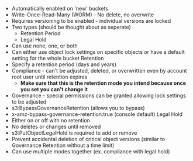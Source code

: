 - Automatically enabled on 'new' buckets
- Write-Once-Read-Many (WORM) - No delete, no overwrite
- Requires versioning to be enabled - individual versions are locked
- Two types (should be thought about as seperate)
	- Retention Period
	- Legal Hold
- Can use none, one, or both
- Can either use object lock settings on specific objects or have a default setting for the whole bucket
Retention
- Specify a retention period (days and years)
- Compliance - can't be adjusted, deleted, or overwritten even by account root user until retention expires
	- **Make sure that this is the retention mode you intend because once you set you can't change it**
- Governance - special permissions can be granted allowing lock settings to be adjusted
- s3:BypassGovernanceRetention (allows you to bypass)
- x-amz-bypass-governance-retention:true (console default)
Legal Hold
- Either on or off with no retention
- No deletes or changes until removed
- s3:PutObjectLegalHold is required to add or remove
- Prevent accidental deletion of critical object versions (similar to Governance Retention without a time limit)
- Can use multiple modes together (ex. compliance with legal hold)
